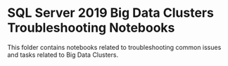 # SQL Server 2019 Big Data Clusters Troubleshooting Notebooks
This folder contains notebooks related to troubleshooting common issues and tasks related to Big Data Clusters.